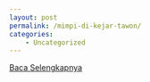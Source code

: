 ```yaml
---
layout: post
permalink: /mimpi-di-kejar-tawon/
categories:
    - Uncategorized
---
```


[Baca Selengkapnya](/10)